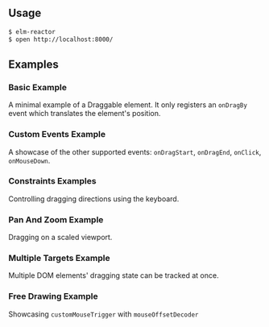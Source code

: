 ## Usage

```sh
$ elm-reactor
$ open http://localhost:8000/
```

## Examples

### Basic Example
A minimal example of a Draggable element. It only registers an `onDragBy` event which translates the element's position.

### Custom Events Example
A showcase of the other supported events: `onDragStart`, `onDragEnd`, `onClick`, `onMouseDown`.

### Constraints Examples
Controlling dragging directions using the keyboard.

### Pan And Zoom Example
Dragging on a scaled viewport.

### Multiple Targets Example
Multiple DOM elements' dragging state can be tracked at once.

### Free Drawing Example
Showcasing `customMouseTrigger` with `mouseOffsetDecoder` 
